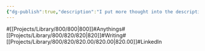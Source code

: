 ```yaml
---
{"dg-publish":true,"description":"I put more thought into the description than I thought I would. I didn't know whether to categorize the subcategories by platform as mentioned or by the topic of the post. However, since the subcategory is for historical purposes, and I already categorized it in the library, I thought it would be too dizzying to categorize it once more, so I just moved the subcategory to the platform.","permalink":"/projects/library/800/820/820-00/820-00/","dgPassFrontmatter":true,"noteIcon":"0","created":"2024-04-29T17:34:33.227+09:00","updated":"2024-04-30T09:35:47.625+09:00"}
---
```


#[[Projects/Library/800/800\|800]]#Anythings#[[Projects/Library/800/820/820\|820]]#Writing#[[Projects/Library/800/820/820.00/820.00\|820.00]]#LinkedIn